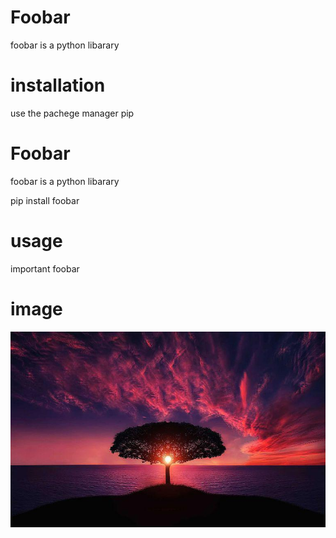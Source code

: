
# Foobar
foobar is a python libarary


# installation
use the pachege manager pip


# Foobar
foobar is a python libarary


pip install foobar

# usage
important foobar 


# image 
![](https://github.com/Badawi02/lab2/blob/main/img/tree-736885__480.jpg)
